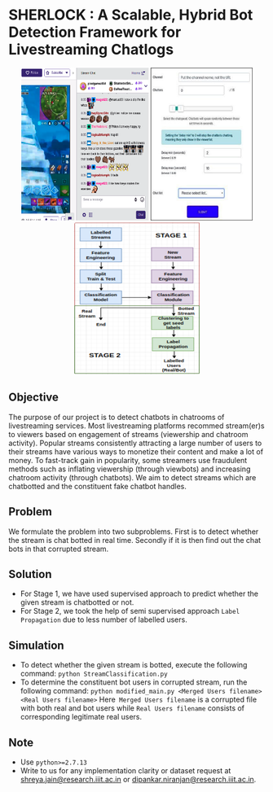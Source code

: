 # SHERLOCK : A Scalable, Hybrid Bot Detection Framework for Livestreaming Chatlogs

<p align="center">
  <img src="./Assets/screen.png" width="250" height="300" title="A chatroom on Twitch">
  <img src="./Assets/botdash1.png" width="200" height="300" title="Dashboard of a chatbot service provider">
  <img src="./Assets/outline.png" width="250" height="300" title="A schematic overview of Sherlock">
</p>

## Objective
The purpose of our project is to detect chatbots in chatrooms of livestreaming services. Most livestreaming platforms recommed stream(er)s to viewers based on engagement of streams (viewership and chatroom activity). Popular streams consistently attracting a large number of users to their streams have various ways to monetize their content and make a lot of money. To fast-track gain in popularity, some streamers use fraudulent methods such as inflating viewership (through viewbots) and increasing chatroom activity (through chatbots). We aim to detect streams which are chatbotted and the constituent fake chatbot handles.

## Problem
We formulate the problem into two subproblems. First is to detect whether the stream is chat botted in real time. Secondly if it is then find out the chat bots in that corrupted stream. 

## Solution
* For Stage 1, we have used supervised approach to predict whether the given stream is chatbotted or not.
* For Stage 2, we took the help of semi supervised approach `Label Propagation` due to less number of labelled users.

## Simulation
* To detect whether the given stream is botted, execute the following command:
`python StreamClassification.py`
* To determine the constituent bot users in corrupted stream, run the following command:
`python modified_main.py <Merged Users filename> <Real Users filename>`
Here` Merged Users filename` is a corrupted file with both real and bot users while `Real Users filename` consists of corresponding legitimate real users.


## Note
* Use `python>=2.7.13`
* Write to us for any implementation clarity or dataset request at shreya.jain@research.iiit.ac.in or dipankar.niranjan@research.iiit.ac.in.
